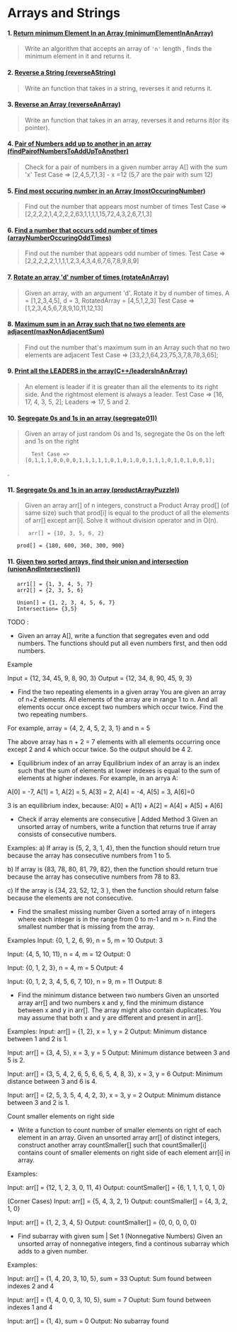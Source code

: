 # Arrays and Strings

#### 1. [Return minimum Element In an Array (minimumElementInAnArray)](C++/minimumElementInAnArray.cpp)

> Write an algorithm that accepts an array of `'n'` length , finds the minimum element in it and returns it.  

#### 2. [Reverse a String (reverseAString)](C++/reverseAString.cpp)

> Write an function that takes in a string, reverses it and returns it.


#### 3. [Reverse an Array (reverseAnArray)](C++/reverseAnArray.cpp)

> Write an function that takes in an array, reverses it and returns it(or its pointer).

#### 4. [Pair of Numbers add up to another in an array (findPairofNumbersToAddUpToAnother)](C++/findPairofNumbersToAddUpToAnother.cpp)

> Check for a pair of numbers in a given number array A[] with the sum 'x'
>       Test Case => [2,4,5,7,1,3] - x =12 (5,7 are the pair with sum 12)


#### 5. [Find most occuring number in an Array (mostOccuringNumber)](C++/mostOccuringNumber.cpp)

> Find out the number that appears most number of times
>       Test Case => [2,2,2,2,1,4,2,2,2,63,1,1,1,1,15,72,4,3,2,6,7,1,3] 

#### 6. [Find a number that occurs odd number of times (arrayNumberOccuringOddTimes)](C++/arrayNumberOccuringOddTimes.cpp)

> Find out the number that appears odd number of times.
>       Test Case => [2,2,2,2,2,1,1,1,1,2,3,4,3,4,6,7,6,7,8,9,8,9] 

#### 7. [Rotate an array 'd' number of times (rotateAnArray)](C++/rotateAnArray.cpp)

> Given an array, with an argument 'd'. Rotate it by d number of times. 
>           A = [1,2,3,4,5], d = 3, RotatedArray = [4,5,1,2,3]
>           Test Case => [1,2,3,4,5,6,7,8,9,10,11,12,13] 

#### 8. [Maximum sum in an Array such that no two elements are adjacent(maxNonAdjacentSum)](C++/maxNonAdjacentSum.cpp)

> Find out the number that's maximum sum in an Array such that no two elements are adjacent
>       Test Case => [33,2,1,64,23,75,3,7,8,78,3,65]; 

#### 9. [Print all the LEADERS in the array(C++/leadersInAnArray)](leadersInAnArray.cpp)

> An element is leader if it is greater than all the elements to its right side. And the rightmost element is always a leader. 
>       Test Case => [16, 17, 4, 3, 5, 2]; 
>       Leaders   => 17, 5 and 2.


#### 10. [Segregate 0s and 1s in an array (segregate01))](C++/segregate01.cpp)

> Given an array of just random 0s and 1s, segregate the 0s on the left and 1s on the right
> 
>       Test Case => [0,1,1,1,0,0,0,0,1,1,1,1,1,0,1,0,1,0,0,1,1,1,0,1,0,1,0,0,1]; 
.       
#### 11. [Segregate 0s and 1s in an array (productArrayPuzzle))](C++/productArrayPuzzle.cpp)

> Given an array arr[] of n integers, construct a Product Array prod[] (of same size) such that prod[i] is equal to the product of all the elements of arr[] except arr[i]. Solve it without division operator and in O(n).
> 
>      arr[] = {10, 3, 5, 6, 2}
       prod[] = {180, 600, 360, 300, 900} 


#### 11. [Given two sorted arrays, find their union and intersection (unionAndIntersection))](C++/unionAndIntersection.cpp)
 
       arr1[] = {1, 3, 4, 5, 7}
       arr2[] = {2, 3, 5, 6}

       Union[] = {1, 2, 3, 4, 5, 6, 7}
       Intersection= {3,5}


TODO :


* Given an array A[], write a function that segregates even and odd numbers. The functions should put all even numbers first, and then odd numbers.

Example

Input  = {12, 34, 45, 9, 8, 90, 3}
Output = {12, 34, 8, 90, 45, 9, 3} 


* Find the two repeating elements in a given array
You are given an array of n+2 elements. All elements of the array are in range 1 to n. And all elements occur once except two numbers which occur twice. Find the two repeating numbers.

For example, array = {4, 2, 4, 5, 2, 3, 1} and n = 5

The above array has n + 2 = 7 elements with all elements occurring once except 2 and 4 which occur twice. So the output should be 4 2.

* Equilibrium index of an array
Equilibrium index of an array is an index such that the sum of elements at lower indexes is equal to the sum of elements at higher indexes. For example, in an arrya A:

A[0] = -7, A[1] = 1, A[2] = 5, A[3] = 2, A[4] = -4, A[5] = 3, A[6]=0

3 is an equilibrium index, because:
A[0] + A[1] + A[2] = A[4] + A[5] + A[6]

* Check if array elements are consecutive | Added Method 3
Given an unsorted array of numbers, write a function that returns true if array consists of consecutive numbers.

Examples:
a) If array is {5, 2, 3, 1, 4}, then the function should return true because the array has consecutive numbers from 1 to 5.

b) If array is {83, 78, 80, 81, 79, 82}, then the function should return true because the array has consecutive numbers from 78 to 83.

c) If the array is {34, 23, 52, 12, 3 }, then the function should return false because the elements are not consecutive.


* Find the smallest missing number
Given a sorted array of n integers where each integer is in the range from 0 to m-1 and m > n. Find the smallest number that is missing from the array.

Examples
Input: {0, 1, 2, 6, 9}, n = 5, m = 10
Output: 3

Input: {4, 5, 10, 11}, n = 4, m = 12
Output: 0

Input: {0, 1, 2, 3}, n = 4, m = 5
Output: 4

Input: {0, 1, 2, 3, 4, 5, 6, 7, 10}, n = 9, m = 11
Output: 8

* Find the minimum distance between two numbers
Given an unsorted array arr[] and two numbers x and y, find the minimum distance between x and y in arr[]. The array might also contain duplicates. You may assume that both x and y are different and present in arr[].

Examples:
Input: arr[] = {1, 2}, x = 1, y = 2
Output: Minimum distance between 1 and 2 is 1.

Input: arr[] = {3, 4, 5}, x = 3, y = 5
Output: Minimum distance between 3 and 5 is 2.

Input: arr[] = {3, 5, 4, 2, 6, 5, 6, 6, 5, 4, 8, 3}, x = 3, y = 6
Output: Minimum distance between 3 and 6 is 4.

Input: arr[] = {2, 5, 3, 5, 4, 4, 2, 3}, x = 3, y = 2
Output: Minimum distance between 3 and 2 is 1.

Count smaller elements on right side

* Write a function to count number of smaller elements on right of each element in an array. Given an unsorted array arr[] of distinct integers, construct another array countSmaller[] such that countSmaller[i] contains count of smaller elements on right side of each element arr[i] in array.

Examples:

Input:   arr[] =  {12, 1, 2, 3, 0, 11, 4}
Output:  countSmaller[]  =  {6, 1, 1, 1, 0, 1, 0} 

(Corner Cases)
Input:   arr[] =  {5, 4, 3, 2, 1}
Output:  countSmaller[]  =  {4, 3, 2, 1, 0} 

Input:   arr[] =  {1, 2, 3, 4, 5}
Output:  countSmaller[]  =  {0, 0, 0, 0, 0}

* Find subarray with given sum | Set 1 (Nonnegative Numbers)
Given an unsorted array of nonnegative integers, find a continous subarray which adds to a given number.

Examples:

Input: arr[] = {1, 4, 20, 3, 10, 5}, sum = 33
Ouptut: Sum found between indexes 2 and 4

Input: arr[] = {1, 4, 0, 0, 3, 10, 5}, sum = 7
Ouptut: Sum found between indexes 1 and 4

Input: arr[] = {1, 4}, sum = 0
Output: No subarray found